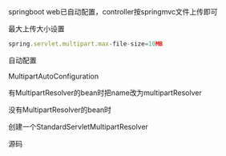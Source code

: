 springboot web已自动配置，controller按springmvc文件上传即可



最大上传大小设置

```javascript
spring.servlet.multipart.max-file-size=10MB
```





自动配置

MultipartAutoConfiguration



有MultipartResolver的bean时把name改为multipartResolver

没有MultipartResolver的bean时

创建一个StandardServletMultipartResolver



源码